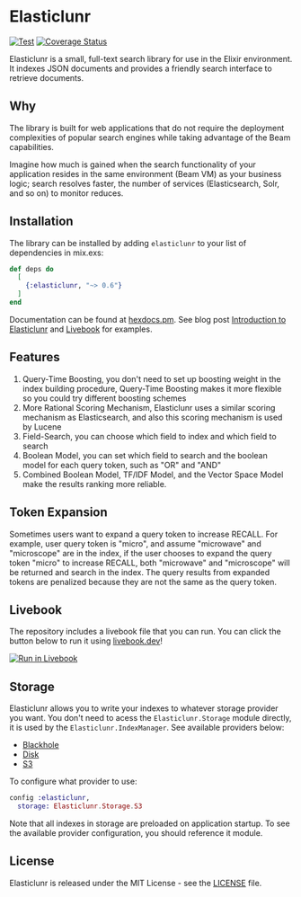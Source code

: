 # Elasticlunr

[![Test](https://github.com/heywhy/ex_elasticlunr/actions/workflows/test.yml/badge.svg?branch=master)](https://github.com/heywhy/ex_elasticlunr/actions) [![Coverage Status](https://coveralls.io/repos/github/heywhy/ex_elasticlunr_s3/badge.svg?branch=master)](https://coveralls.io/github/heywhy/ex_elasticlunr_s3?branch=master)

Elasticlunr is a small, full-text search library for use in the Elixir environment. It indexes JSON documents and provides a friendly search interface to retrieve documents.

## Why

The library is built for web applications that do not require the deployment complexities of popular search engines while taking advantage of the Beam capabilities.

Imagine how much is gained when the search functionality of your application resides in the same environment (Beam VM) as your business logic; search resolves faster, the number of services (Elasticsearch, Solr, and so on) to monitor reduces.

## Installation

The library can be installed by adding `elasticlunr` to your list of dependencies in mix.exs:

```elixir
def deps do
  [
    {:elasticlunr, "~> 0.6"}
  ]
end
```

Documentation can be found at [hexdocs.pm](https://hexdocs.pm/elasticlunr). See blog post [Introduction to Elasticlunr](https://atandarash.me/blog/introduction-to-elasticlunr) and [Livebook](#livebook) for examples.

## Features

1. Query-Time Boosting, you don't need to set up boosting weight in the index building procedure, Query-Time Boosting makes it more flexible so you could try different boosting schemes
2. More Rational Scoring Mechanism, Elasticlunr uses a similar scoring mechanism as Elasticsearch, and also this scoring mechanism is used by Lucene
3. Field-Search, you can choose which field to index and which field to search
4. Boolean Model, you can set which field to search and the boolean model for each query token, such as "OR" and "AND"
5. Combined Boolean Model, TF/IDF Model, and the Vector Space Model make the results ranking more reliable.

## Token Expansion

Sometimes users want to expand a query token to increase RECALL. For example, user query token is "micro", and assume "microwave" and "microscope" are in the index, if the user chooses to expand the query token "micro" to increase RECALL, both "microwave" and "microscope" will be returned and search in the index. The query results from expanded tokens are penalized because they are not the same as the query token.

## Livebook

The repository includes a livebook file that you can run. You can click the button below to run it using [livebook.dev](https://livebook.dev)!

[![Run in Livebook](https://livebook.dev/badge/v1/blue.svg)](https://livebook.dev/run?url=https%3A%2F%2Fgithub.com%2Fheywhy%2Fex_elasticlunr%2Fblob%2Fmaster%2Fdocs.livemd)

## Storage

Elasticlunr allows you to write your indexes to whatever storage provider you want. You don't need to acess the `Elasticlunr.Storage` module directly, it is used by the `Elasticlunr.IndexManager`. See available providers below:

* [Blackhole](https://github.com/heywhy/ex_elasticlunr/blob/master/lib/elasticlunr/storage/blackhole.ex)
* [Disk](https://github.com/heywhy/ex_elasticlunr/blob/master/lib/elasticlunr/storage/disk.ex)
* [S3](https://github.com/heywhy/ex_elasticlunr_s3)

To configure what provider to use:

```elixir
config :elasticlunr,
  storage: Elasticlunr.Storage.S3
```

Note that all indexes in storage are preloaded on application startup. To see the available provider configuration, you should reference it module.

## License

Elasticlunr is released under the MIT License - see the [LICENSE](https://github.com/heywhy/ex_elasticlunr/blob/master/LICENSE) file.
